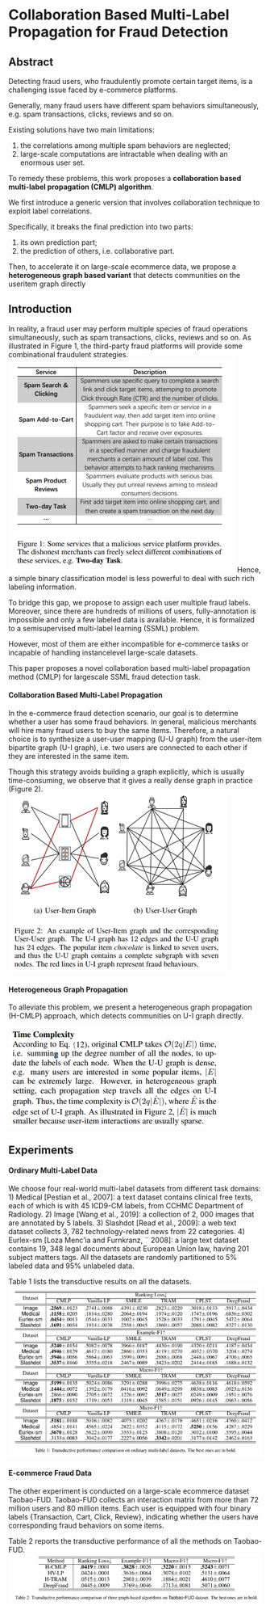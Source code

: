 # Collaboration Based Multi-Label Propagation for Fraud Detection

## Abstract
Detecting fraud users, who fraudulently promote certain target items, is a challenging issue faced by e-commerce platforms.

Generally, many fraud users have different spam behaviors simultaneously, e.g. spam transactions, clicks, reviews and so on.

Existing solutions have two main limitations: 
1) the correlations among multiple spam behaviors are neglected; 
2) large-scale computations are intractable when dealing with an enormous user set.

To remedy these problems, this work proposes a **collaboration based multi-label propagation (CMLP) algorithm**.

We first introduce a generic version that involves collaboration technique to exploit label correlations.

Specifically, it breaks the final prediction into two parts: 
1) its own prediction part; 
2) the prediction of others, i.e. collaborative part. 

Then, to accelerate it on large-scale ecommerce data, we propose a **heterogeneous graph based variant** that detects communities on the useritem graph directly

## Introduction
In reality, a fraud user may perform multiple species of fraud operations simultaneously, such as spam transactions, clicks, reviews and so on. As illustrated in Figure 1, the third-party fraud platforms will provide some combinational fraudulent strategies.
![](2021-11-08-11-30-19.png)
Hence, a simple binary classification model is less powerful to deal with such rich labeling information.

To bridge this gap, we propose to assign each user multiple fraud labels. Moreover, since there are hundreds of millions of users, fully-annotation is impossible and only a few labeled data is available. Hence, it is formalized to a semisupervised multi-label learning (SSML) problem.

However, most of them are either incompatible for e-commerce tasks or incapable of handling instancelevel large-scale datasets.

This paper proposes a novel collaboration based multi-label propagation method (CMLP) for largescale SSML fraud detection task.

####  Collaboration Based Multi-Label Propagation 
In the e-commerce fraud detection scenario, our goal is to determine whether a user has some fraud behaviors. In general, malicious merchants will hire many fraud users to buy the same items. Therefore, a natural choice is to synthesize a user-user mapping (U-U graph) from the user-item bipartite graph (U-I graph), i.e. two users are connected to each other if they are interested in the same item.

Though this strategy avoids building a graph explicitly, which is usually time-consuming, we observe that it gives a really dense graph in practice (Figure 2).
![](2021-11-08-11-36-42.png)

#### Heterogeneous Graph Propagation
To alleviate this problem, we present a heterogeneous graph propagation (H-CMLP) approach, which detects communities on U-I graph directly.

![](2021-11-08-11-40-12.png)

## Experiments

#### Ordinary Multi-Label Data
We choose four real-world multi-label datasets from different task domains: 1) Medical [Pestian et al., 2007]: a text dataset contains clinical free texts, each of which is with 45 ICD9-CM labels, from CCHMC Department of Radiology. 2) Image [Wang et al., 2019]: a collection of 2, 000 images that are annotated by 5 labels. 3) Slashdot [Read et al., 2009]: a web text dataset collects 3, 782 technology-related news from 22 categories. 4) Eurlex-sm [Loza Menc’ia and Furnkranz, ¨ 2008]: a large text dataset contains 19, 348 legal documents about European Union law, having 201 subject matters tags. All the datasets are randomly partitioned to 5% labeled data and 95% unlabeled data.

Table 1 lists the transductive results on all the datasets.
![](2021-11-08-11-43-18.png)

#### E-commerce Fraud Data
The other experiment is conducted on a large-scale ecommerce dataset Taobao-FUD. Taobao-FUD collects an interaction matrix from more than 72 million users and 80 million items. Each user is equipped with four binary labels {Transaction, Cart, Click, Review}, indicating whether the users have corresponding fraud behaviors on some items.

Table 2 reports the transductive performance of all the methods on Taobao-FUD. 
![](2021-11-08-11-44-42.png)